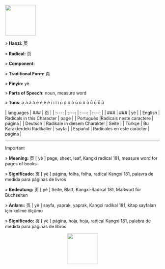 <a href="https://dictionary.writtenchinese.com/worddetail/ye/9130/1/1" target="blank"><img align="center" src="" alt="" height="100" /></a> 

» **Hanzi:** 页

» **Radical:** 页 

» **Component:** 

» **Traditional Form:** 頁

» **Pinyin:** yè

» **Parts of Speech:** noun, measure word

» **Tons:** ā á ǎ à ē é ě è ī í ǐ ì ō ó ǒ ò ū ú ǔ ù ǖ ǘ ǚ ǜ 	

| languages  | ### | 页 |
| :---: | :---: | :---: | :---: |
| ### | ###   | yè |
| English | Radicals in this Character | page | 
| Português |Radicais neste caractere | página |
| Deutsch | Radikale in diesem Charakter | Seite |
| Türkçe | Bu Karakterdeki Radikaller | sayfa |
| Español | Radicales en este carácter | página |

***
> [!IMPORTANT]
>
> » **Meaning:** 页 [ yè ] page, sheet, leaf, Kangxi radical 181, measure word for pages of books
>
> » **Significado:** 页 [ yè ] página, folha, folha, radical Kangxi 181, palavra de medida para páginas de livros
>
> » **Bedeutung:** 页 [ yè ] Seite, Blatt, Kangxi-Radikal 181, Maßwort für Buchseiten
>
> » **Anlamı:** 页 [ yè ] sayfa, yaprak, yaprak, Kangxi radikal 181, kitap sayfaları için kelime ölçümü
> 
> » **Significado:** 页 [ yè ] página, hoja, hoja, radical Kangxi 181, palabra de medida para páginas de libros

<p align="center">
<a href="https://en.m.wikipedia.org/wiki/File:%E5%8D%A9-order.gif" target="blank"><img align="center" src="" alt="" height="100" /></a> 
</p>